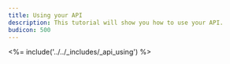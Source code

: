 ```yaml
---
title: Using your API
description: This tutorial will show you how to use your API.
budicon: 500
---
```


<%= include('../../_includes/_api_using') %>